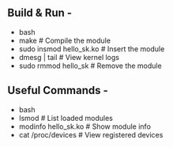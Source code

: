 ## Build & Run -
- bash
- make                          # Compile the module
- sudo insmod hello_sk.ko       # Insert the module
- dmesg | tail                  # View kernel logs
- sudo rmmod hello_sk           # Remove the module

## Useful Commands -
- bash
- lsmod                         # List loaded modules
- modinfo hello_sk.ko           # Show module info
- cat /proc/devices             # View registered devices